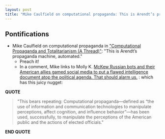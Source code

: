 ```yaml
---
layout: post
title: "Mike Caulfield on computational propaganda: This is Arendt’s propaganda machine, automated."
---
```


## Pontifications

* Mike Caulfield on computational propaganda in ["Computational Propaganda and Totalitarianism (A Thread)"](https://hapgood.us/2018/02/04/computational-propaganda-and-totalitarianism-a-thread/): "This is Arendt’s propaganda machine, automated."
    * Preach it!
    * In a comment, Mike links to Molly K. [McKew Russian bots and their American allies gamed social media to put a flawed intelligence document atop the political agenda. That should alarm us.](https://www.politico.com/magazine/story/2018/02/04/trump-twitter-russians-release-the-memo-216935) :
which has this juicy nugget:

**QUOTE**

<blockquote>

"This bears repeating: Computational propaganda—defined as “the use of information and communication technologies to manipulate perceptions, affect cognition, and influence behavior”—has been used, successfully, to manipulate the perceptions of the American public and the actions of elected officials."

</blockquote>

**END QUOTE**
